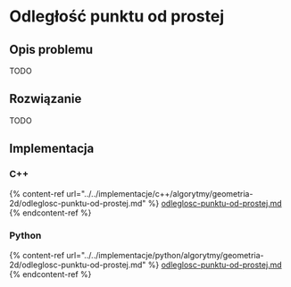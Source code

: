 # Odległość punktu od prostej

## Opis problemu

TODO

## Rozwiązanie

TODO

## Implementacja

### C++

{% content-ref url="../../implementacje/c++/algorytmy/geometria-2d/odleglosc-punktu-od-prostej.md" %}
[odleglosc-punktu-od-prostej.md](../../implementacje/c++/algorytmy/geometria-2d/odleglosc-punktu-od-prostej.md)
{% endcontent-ref %}

### Python

{% content-ref url="../../implementacje/python/algorytmy/geometria-2d/odleglosc-punktu-od-prostej.md" %}
[odleglosc-punktu-od-prostej.md](../../implementacje/python/algorytmy/geometria-2d/odleglosc-punktu-od-prostej.md)
{% endcontent-ref %}

